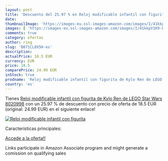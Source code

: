 ```yaml
---
layout: post
title: 'Descuento del 25.97 % en Reloj modificable infantil con figurita '
date: 
thumbnailImage: 'https://images-eu.ssl-images-amazon.com/images/I/41kkpV1K9-L._SL200_.jpg'
images: [ 'https://images-eu.ssl-images-amazon.com/images/I/41kkpV1K9-L._SL200_.jpg' ]
comments: true
category: ofertas
author: ring
slug: 'B071CL8X5H-es'
description:
actualPrice: 18.5 EUR
currency: EUR
price: 18.5
comparePrice: 24.99 EUR
inStock: true
prodname: 'Reloj modificable infantil con figurita de Kylo Ren de LEGO Star Wars 8020998'
country: 'es'
---
```


Tienes [Reloj modificable infantil con figurita de Kylo Ren de LEGO Star Wars 8020998](https://www.amazon.es/dp/B071CL8X5H/?tag=tolees-21) con un 25.97 % de descuento con precio de oferta de 18.5 EUR (original: 24.99 EUR) en el siguiente enlace!

[![Reloj modificable infantil con figurita ](https://images-eu.ssl-images-amazon.com/images/I/41kkpV1K9-L._SL200_.jpg)](https://www.amazon.es/dp/B071CL8X5H/?tag=tolees-21)

Características principales:


[Accede a la oferta!!](https://www.amazon.es/dp/B071CL8X5H/?tag=tolees-21)

Links participate in Amazon Associate program and might generate a comission on qualifying sales


